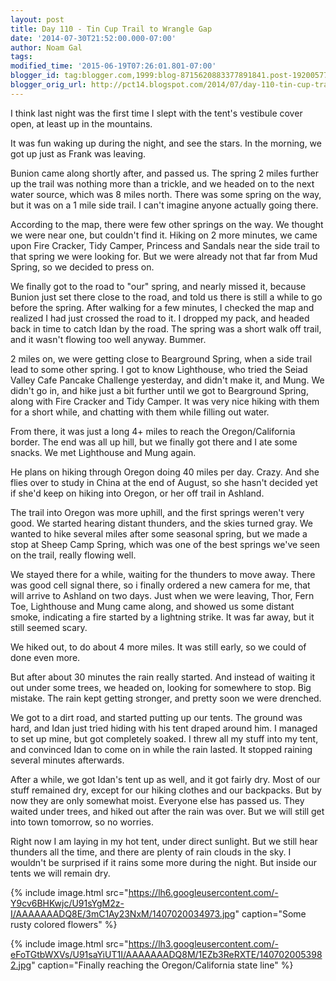 ```yaml
---
layout: post
title: Day 110 - Tin Cup Trail to Wrangle Gap
date: '2014-07-30T21:52:00.000-07:00'
author: Noam Gal
tags:
modified_time: '2015-06-19T07:26:01.801-07:00'
blogger_id: tag:blogger.com,1999:blog-8715620883377891841.post-1920057723541452187
blogger_orig_url: http://pct14.blogspot.com/2014/07/day-110-tin-cup-trail-to-wrangle-gap.html
---
```

I think last night was the first time I slept with the tent's vestibule cover open, at least up in the mountains.

It was fun waking up during the night, and see the stars. In the morning, we got up just as Frank was leaving.

Bunion came along shortly after, and passed us. The spring 2 miles further up the trail was nothing more than a trickle, and we headed on to the next water source, which was 8 miles north. There was some spring on the way, but it was on a 1 mile side trail. I can't imagine anyone actually going there.

According to the map, there were few other springs on the way. We thought we were near one, but couldn't find it. Hiking on 2 more minutes, we came upon Fire Cracker, Tidy Camper, Princess and Sandals near the side trail to that spring we were looking for. But we were already not that far from Mud Spring, so we decided to press on.

We finally got to the road to "our" spring, and nearly missed it, because Bunion just set there close to the road, and told us there is still a while to go before the spring. After walking for a few minutes, I checked the map and realized I had just crossed the road to it. I dropped my pack, and headed back in time to catch Idan by the road. The spring was a short walk off trail, and it wasn't flowing too well anyway. Bummer.

2 miles on, we were getting close to Bearground Spring, when a side trail lead to some other spring. I got to know Lighthouse, who tried the Seiad Valley Cafe Pancake Challenge yesterday, and didn't make it, and Mung. We didn't go in, and hike just a bit further until we got to Bearground Spring, along with Fire Cracker and Tidy Camper. It was very nice hiking with them for a short while, and chatting with them while filling out water.

From there, it was just a long 4+ miles to reach the Oregon/California border. The end was all up hill, but we finally got there and I ate some snacks. We met Lighthouse and Mung again.

He plans on hiking through Oregon doing 40 miles per day. Crazy. And she flies over to study in China at the end of August, so she hasn't decided yet if she'd keep on hiking into Oregon, or her off trail in Ashland.

The trail into Oregon was more uphill, and the first springs weren't very good. We started hearing distant thunders, and the skies turned gray. We wanted to hike several miles after some seasonal spring, but we made a stop at Sheep Camp Spring, which was one of the best springs we've seen on the trail, really flowing well.

We stayed there for a while, waiting for the thunders to move away. There was good cell signal there, so i finally ordered a new camera for me, that will arrive to Ashland on two days. Just when we were leaving, Thor, Fern Toe, Lighthouse and Mung came along, and showed us some distant smoke, indicating a fire started by a lightning strike. It was far away, but it still seemed scary.

We hiked out, to do about 4 more miles. It was still early, so we could of done even more.

But after about 30 minutes the rain really started. And instead of waiting it out under some trees, we headed on, looking for somewhere to stop. Big mistake. The rain kept getting stronger, and pretty soon we were drenched.

We got to a dirt road, and started putting up our tents. The ground was hard, and Idan just tried hiding with his tent draped around him. I managed to set up mine, but got completely soaked. I threw all my stuff into my tent, and convinced Idan to come on in while the rain lasted. It stopped raining several minutes afterwards.

After a while, we got Idan's tent up as well, and it got fairly dry. Most of our stuff remained dry, except for our hiking clothes and our backpacks. But by now they are only somewhat moist. Everyone else has passed us. They waited under trees, and hiked out after the rain was over. But we will still get into town tomorrow, so no worries.

Right now I am laying in my hot tent, under direct sunlight. But we still hear thunders all the time, and there are plenty of rain clouds in the sky. I wouldn't be surprised if it rains some more during the night. But inside our tents we will remain dry.

{% include image.html src="https://lh6.googleusercontent.com/-Y9cv6BHKwjc/U91sYgM2z-I/AAAAAAADQ8E/3mC1Ay23NxM/1407020034973.jpg" caption="Some rusty colored flowers" %}

{% include image.html src="https://lh3.googleusercontent.com/-eFoTGtbWXVs/U91saYiUT1I/AAAAAAADQ8M/1EZb3ReRXTE/1407020053982.jpg" caption="Finally reaching the Oregon/California state line" %}
